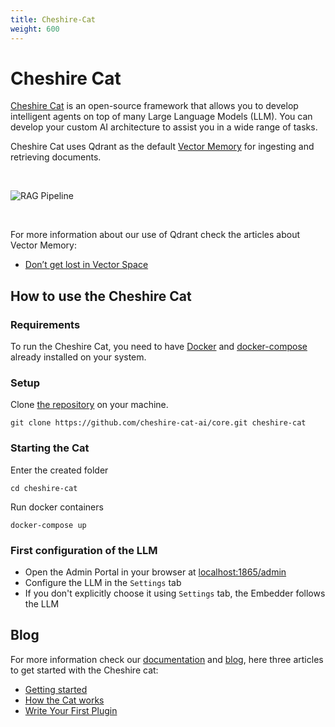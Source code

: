 ```yaml
---
title: Cheshire-Cat
weight: 600
---
```


# Cheshire Cat

[Cheshire Cat](https://cheshirecat.ai/) is an open-source framework that allows you to develop intelligent agents on top of many Large Language Models (LLM). You can develop your custom AI architecture to assist you in a wide range of tasks.

Cheshire Cat uses Qdrant as the default [Vector Memory](https://cheshire-cat-ai.github.io/docs/conceptual/memory/vector_memory/) for ingesting and retrieving documents.

<br>

![RAG Pipeline](https://cheshirecat.ai/wp-content/uploads/2023/11/stregatto.jpg)

<br>

For more information about our use of Qdrant check the articles about Vector Memory:
* [Don’t get lost in Vector Space](https://cheshirecat.ai/dont-get-lost-in-vector-space/)

## How to use the Cheshire Cat
### Requirements
To run the Cheshire Cat, you need to have [Docker](https://docs.docker.com/engine/install/) and [docker-compose](https://docs.docker.com/compose/install/) already installed on your system.

### Setup
Clone [the repository](https://github.com/cheshire-cat-ai/core) on your machine.

```
git clone https://github.com/cheshire-cat-ai/core.git cheshire-cat
```

### Starting the Cat
Enter the created folder

```
cd cheshire-cat
```

Run docker containers

```
docker-compose up
```

### First configuration of the LLM

* Open the Admin Portal in your browser at [localhost:1865/admin](localhost:1865/admin)
* Configure the LLM in the `Settings` tab
* If you don't explicitly choose it using `Settings` tab, the Embedder follows the LLM

## Blog
For more information check our [documentation](https://cheshire-cat-ai.github.io/docs/) and [blog](https://cheshirecat.ai/blog/), here three articles to get started with the Cheshire cat:
* [Getting started](https://cheshirecat.ai/hello-world/)
* [How the Cat works](https://cheshirecat.ai/how-the-cat-works/)
* [Write Your First Plugin](https://cheshirecat.ai/write-your-first-plugin/)

